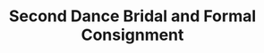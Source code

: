 ---
title: "Second Dance Bridal and Formal Consignment"
url: /grand-rapids/second-dance-bridal-and-formal-consignment/
shop: Kleidung
---